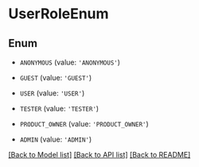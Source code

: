 # UserRoleEnum


## Enum

* `ANONYMOUS` (value: `'ANONYMOUS'`)

* `GUEST` (value: `'GUEST'`)

* `USER` (value: `'USER'`)

* `TESTER` (value: `'TESTER'`)

* `PRODUCT_OWNER` (value: `'PRODUCT_OWNER'`)

* `ADMIN` (value: `'ADMIN'`)

[[Back to Model list]](../README.md#documentation-for-models) [[Back to API list]](../README.md#documentation-for-api-endpoints) [[Back to README]](../README.md)


